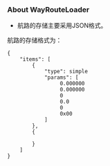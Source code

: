 ### About WayRouteLoader

* 航路的存储主要采用JSON格式。

航路的存储格式为：

```
{
	"items": [
		{
			"type": simple
			"params": [
				 0.000000
				 0.000000
				 0
				 0.0
				 0
				 0x00	
			]		
		},
		{
		
		}
	]
}
```